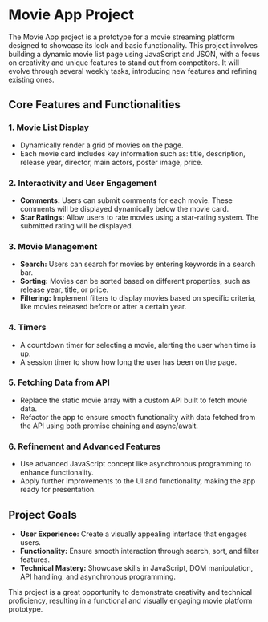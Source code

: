 # Movie App Project

<p>The Movie App project is a prototype for a movie streaming platform designed to showcase its look and basic functionality. This project involves building a dynamic movie list page using JavaScript and JSON, with a focus on creativity and unique features to stand out from competitors. It will evolve through several weekly tasks, introducing new features and refining existing ones.</p>

## Core Features and Functionalities

### 1. Movie List Display
<ul>
<li>Dynamically render a grid of movies on the page.</li>
<li>Each movie card includes key information such as: title, description, release year, director, main actors, poster image, price.</li>
</ul>

### 2. Interactivity and User Engagement
<ul>
<li><b>Comments:</b> Users can submit comments for each movie. These comments will be displayed dynamically below the movie card.</li>
<li><b>Star Ratings:</b> Allow users to rate movies using a star-rating system. The submitted rating will be displayed.</li>
</ul>

### 3. Movie Management
<ul>
<li><b>Search:</b> Users can search for movies by entering keywords in a search bar.</li>
<li><b>Sorting:</b>  Movies can be sorted based on different properties, such as release year, title, or price.</li>
<li><b>Filtering:</b> Implement filters to display movies based on specific criteria, like movies released before or after a certain year.</li>
</ul>

### 4. Timers
<ul>
<li>A countdown timer for selecting a movie, alerting the user when time is up.</li>
<li>A session timer to show how long the user has been on the page.</li>
</ul>

### 5. Fetching Data from API
<ul>
<li>Replace the static movie array with a custom API built to fetch movie data.</li>
<li>Refactor the app to ensure smooth functionality with data fetched from the API using both promise chaining and async/await.</li>
</ul>

### 6. Refinement and Advanced Features
<ul>
<li>Use advanced JavaScript concept like asynchronous programming to enhance functionality.</li>
<li>Apply further improvements to the UI and functionality, making the app ready for presentation.</li>
</ul>

## Project Goals

<ul>
<li><b>User Experience:</b> Create a visually appealing interface that engages users.</li>
<li><b>Functionality:</b> Ensure smooth interaction through search, sort, and filter features.</li>
<li><b>Technical Mastery:</b> Showcase skills in JavaScript, DOM manipulation, API handling, and asynchronous programming.</li>
</ul>

<p>This project is a great opportunity to demonstrate creativity and technical proficiency, resulting in a functional and visually engaging movie platform prototype.</p>